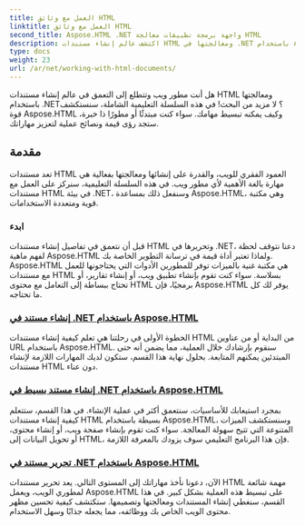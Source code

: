 ```yaml
---
title: العمل مع وثائق HTML
linktitle: العمل مع وثائق HTML
second_title: Aspose.HTML .NET واجهة برمجة تطبيقات معالجة HTML
description: اكتشف عالم إنشاء مستندات HTML ومعالجتها في .NET باستخدام Aspose.HTML. من إنشاء مستندات بسيطة إلى التحرير المتعمق.
type: docs
weight: 23
url: /ar/net/working-with-html-documents/
---
```


هل أنت مطور ويب وتتطلع إلى التعمق في عالم إنشاء مستندات HTML ومعالجتها باستخدام .NET؟ لا مزيد من البحث! في هذه السلسلة التعليمية الشاملة، سنستكشف قوة Aspose.HTML وكيف يمكنه تبسيط مهامك. سواء كنت مبتدئًا أو مطورًا ذا خبرة، ستجد رؤى قيمة ونصائح عملية لتعزيز مهاراتك.

## مقدمة

تعد مستندات HTML العمود الفقري للويب، والقدرة على إنشائها ومعالجتها بفعالية هي مهارة بالغة الأهمية لأي مطور ويب. في هذه السلسلة التعليمية، سنركز على العمل مع مستندات HTML في بيئة .NET، وسنفعل ذلك بمساعدة Aspose.HTML، وهي مكتبة قوية ومتعددة الاستخدامات.

### ابدء

قبل أن نتعمق في تفاصيل إنشاء مستندات HTML وتحريرها في .NET، دعنا نتوقف لحظة لفهم ماهية Aspose.HTML ولماذا تعتبر أداة قيمة في ترسانة التطوير الخاصة بك. Aspose.HTML هي مكتبة غنية بالميزات توفر للمطورين الأدوات التي يحتاجونها للعمل مع مستندات HTML بسلاسة. سواء كنت تقوم بإنشاء تطبيق ويب، أو إنشاء تقارير، أو تحتاج ببساطة إلى التعامل مع محتوى HTML برمجيًا، فإن Aspose.HTML يوفر لك كل ما تحتاجه.

### [إنشاء مستند في .NET باستخدام Aspose.HTML](./creating-a-document/)

الخطوة الأولى في رحلتنا هي تعلم كيفية إنشاء مستندات HTML من البداية أو من عناوين URL باستخدام Aspose.HTML. سنقوم بإرشادك خلال العملية، مما يضمن أنه حتى المبتدئين يمكنهم المتابعة. بحلول نهاية هذا القسم، ستكون لديك المهارات اللازمة لإنشاء مستندات HTML دون عناء.

### [إنشاء مستند بسيط في .NET باستخدام Aspose.HTML](./creating-a-simple-document/)

بمجرد استيعابك للأساسيات، سنتعمق أكثر في عملية الإنشاء. في هذا القسم، ستتعلم كيفية إنشاء مستندات HTML بسيطة باستخدام Aspose.HTML، وسنستكشف الميزات المتنوعة التي تتيح سهولة المعالجة. سواء كنت تقوم بإنشاء صفحة ويب، أو إنشاء محتوى، أو تحويل البيانات إلى HTML، فإن هذا البرنامج التعليمي سوف يزودك بالمعرفة اللازمة.

### [تحرير مستند في .NET باستخدام Aspose.HTML](./editing-a-document/)

الآن، دعونا نأخذ مهاراتك إلى المستوى التالي. يعد تحرير مستندات HTML مهمة شائعة لمطوري الويب، ويعمل Aspose.HTML على تبسيط هذه العملية بشكل كبير. في هذا القسم، سنغطي إنشاء المستندات ومعالجتها وتصميمها. ستكتشف كيفية تحسين مظهر محتوى الويب الخاص بك ووظائفه، مما يجعله جذابًا وسهل الاستخدام.